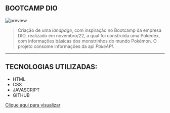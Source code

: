 ## BOOTCAMP DIO

![preview](/assets/imgs/bootcamp-dio.png)

> Criação de uma _landpage_, com inspiração no Bootcamp da empresa DIO, realizado em novembro/22, a qual foi construída uma Pokedex, com informações básicas dos monstrinhos do mundo Pokémon.
> O projeto consome informações da api _PokeAPI_.

---

## TECNOLOGIAS UTILIZADAS:

-  HTML
-  CSS
-  JAVASCRIPT
-  GITHUB

[Clique aqui para visualizar](https://raffaelmiguell.github.io/bootcamp-dio-novembro/)
